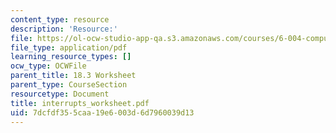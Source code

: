 ```yaml
---
content_type: resource
description: 'Resource:'
file: https://ol-ocw-studio-app-qa.s3.amazonaws.com/courses/6-004-computation-structures-spring-2017/7dcfdf355caa19e6003d6d7960039d13_interrupts_worksheet.pdf
file_type: application/pdf
learning_resource_types: []
ocw_type: OCWFile
parent_title: 18.3 Worksheet
parent_type: CourseSection
resourcetype: Document
title: interrupts_worksheet.pdf
uid: 7dcfdf35-5caa-19e6-003d-6d7960039d13
---
```

